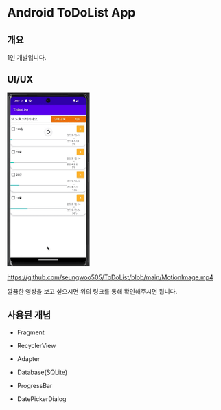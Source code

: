 # Android ToDoList App

## 개요

1인 개발입니다.

## UI/UX

![ToDoList](https://github.com/seungwoo505/ToDoList/blob/main/MotionImage.gif)

<https://github.com/seungwoo505/ToDoList/blob/main/MotionImage.mp4>

깔끔한 영상을 보고 싶으시면 위의 링크를 통해 확인해주시면 됩니다.

## 사용된 개념

- Fragment

- RecyclerView

- Adapter

- Database(SQLite)

- ProgressBar

- DatePickerDialog
